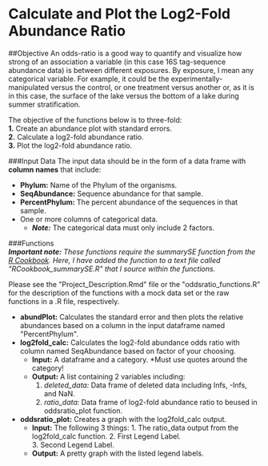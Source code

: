 Calculate and Plot the Log2-Fold Abundance Ratio
=========

##Objective
An odds-ratio is a good way to quantify and visualize how strong of an association a variable (in this case 16S tag-sequence abundance data) is between different exposures.  By exposure, I mean any categorical variable.  For example, it could be the experimentally-manipulated versus the control, or one treatment versus another or, as it is in this case, the surface of the lake versus the bottom of a lake during summer stratification.

The objective of the functions below is to three-fold:  
    **1.**  Create an abundance plot with standard errors.  
    **2.**  Calculate a log2-fold abundance ratio.  
    **3.**  Plot the log2-fold abundance ratio.  

###Input Data
The input data should be in the form of a data frame with **column names** that include: 

+ **Phylum:** Name of the Phylum of the organisms. 
+ **SeqAbundance:**  Sequence abundance for that sample.  
+ **PercentPhylum:** The percent abundance of the sequences in that sample.
+ One or more columns of categorical data. 
    + _**Note:**_ The categorical data must only include 2 factors.  
       
       
###Functions  
_**Important note:** These functions require the summarySE function from the [R Cookbook](http://www.cookbook-r.com/Graphs/Plotting_means_and_error_bars_(ggplot2)/).  Here, I have added the function to a text file called "RCookbook_summarySE.R" that I source within the functions._ 

Please see the "Project_Description.Rmd" file or the "oddsratio_functions.R" for the description of the functions with a mock data set or the raw functions in a .R file, respectively.


+ **abundPlot:** Calculates the standard error and then plots the relative abundances based on a column in the input dataframe named "PercentPhylum". 
+ **log2fold_calc:**  Calculates the log2-fold abundance odds ratio with column named SeqAbundance based on factor of your choosing.  
    + **Input:** A dataframe and a category.  *Must use quotes around the category!
    + **Output:** A list containing 2 variables including: 
        1. *deleted_data:* Data frame of deleted data including Infs, -Infs, and NaN.  
        2. *ratio_data:* Data frame of log2-fold abundance ratio to beused in oddsratio_plot function.
+ **oddsratio_plot:**  Creates a graph with the log2fold_calc output.  
    + **Input:**  The following 3 things:
          1. The ratio_data output from the log2fold_calc function. 
          2. First Legend Label.  
          3. Second Legend Label.  
    + **Output:** A pretty graph with the listed legend labels.
